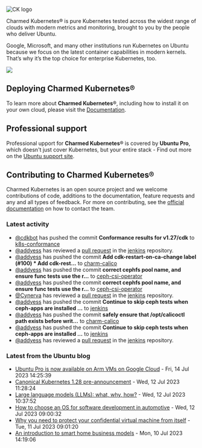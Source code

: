 ![CK logo](https://assets.ubuntu.com/v1/451d4cf4-Charmed+Kubernetes_RGB_onWhite_2022.svg)

Charmed Kubernetes® is pure Kubernetes tested across the widest range of clouds with modern metrics and monitoring, brought to you by the people who deliver Ubuntu.

Google, Microsoft, and many other institutions run Kubernetes on Ubuntu because we focus on the latest container capabilities in modern kernels. That’s why it’s the top choice for enterprise Kubernetes, too.

![](https://assets.ubuntu.com/v1/843c77b6-juju-at-a-glace.svg)

## Deploying Charmed Kubernetes®

To learn more about **Charmed Kubernetes**®, including how to install it on your own cloud, please visit the [Documentation][docs].

## Professional support

Professional upport for **Charmed Kubernetes**® is covered by **Ubuntu Pro**, which doesn't just cover Kubernetes, but your entire stack - Find out more on the [Ubuntu support site](https://ubuntu.com/support).

## Contributing to Charmed Kubernetes®

Charmed Kubernetes is an open source project and we welcome contributions of code, additions to the documentation, feature requests and any and all types of feedback. For more on contributing, see the [official documentation][get-in-touch] on how to contact the team.

<!-- LINKS -->
[docs]: https://ubuntu.com/kubernetes/docs
[get-in-touch]: https://ubuntu.com/kubernetes/docs/get-in-touch

### Latest activity

<!-- activity starts -->
 - [@cdkbot](https://github.com/cdkbot) has pushed the commit **Conformance results for v1.27/cdk** to [k8s-conformance](https://github.com/charmed-kubernetes/k8s-conformance)
 - [@addyess](https://github.com/addyess) has reviewed a [pull request](https://github.com/charmed-kubernetes/jenkins/pull/1367) in the [jenkins](https://github.com/charmed-kubernetes/jenkins) repository.
 - [@addyess](https://github.com/addyess) has pushed the commit **Add cdk-restart-on-ca-change label (#100)  * Add cdk-rest...** to [charm-calico](https://github.com/charmed-kubernetes/charm-calico)
 - [@addyess](https://github.com/addyess) has pushed the commit **correct cephfs pool name, and ensure func tests use the r...** to [ceph-csi-operator](https://github.com/charmed-kubernetes/ceph-csi-operator)
 - [@addyess](https://github.com/addyess) has pushed the commit **correct cephfs pool name, and ensure func tests use the r...** to [ceph-csi-operator](https://github.com/charmed-kubernetes/ceph-csi-operator)
 - [@Cynerva](https://github.com/Cynerva) has reviewed a [pull request](https://github.com/charmed-kubernetes/jenkins/pull/1367) in the [jenkins](https://github.com/charmed-kubernetes/jenkins) repository.
 - [@addyess](https://github.com/addyess) has pushed the commit **Continue to skip ceph tests when ceph-apps are installed ...** to [jenkins](https://github.com/charmed-kubernetes/jenkins)
 - [@addyess](https://github.com/addyess) has pushed the commit **safely ensure that /opt/calicoctl path exists before writ...** to [charm-calico](https://github.com/charmed-kubernetes/charm-calico)
 - [@addyess](https://github.com/addyess) has pushed the commit **Continue to skip ceph tests when ceph-apps are installed ...** to [jenkins](https://github.com/charmed-kubernetes/jenkins)
 - [@addyess](https://github.com/addyess) has reviewed a [pull request](https://github.com/charmed-kubernetes/jenkins/pull/1367) in the [jenkins](https://github.com/charmed-kubernetes/jenkins) repository.
<!-- activity ends -->

<!-- roadmap starts -->

<!-- roadmap ends -->

### Latest from the Ubuntu blog

<!-- blog starts -->
* [Ubuntu Pro is now available on Arm VMs on Google Cloud](https://ubuntu.com//blog/ubuntu-pro-is-now-available-on-arm-vms-on-google-cloud) - Fri, 14 Jul 2023 14:25:39 
* [Canonical Kubernetes 1.28 pre-announcement](https://ubuntu.com//blog/canonical-kubernetes-1-28-pre-announcement) - Wed, 12 Jul 2023 11:28:24 
* [Large language models (LLMs): what, why, how?](https://ubuntu.com//blog/what-are-large-language-models-llms) - Wed, 12 Jul 2023 10:37:52 
* [How to choose an OS for software development in automotive](https://ubuntu.com//blog/how-to-choose-an-os-for-software-development-in-automotive) - Wed, 12 Jul 2023 09:00:32 
* [Why you need to protect your confidential virtual machine from itself](https://ubuntu.com//blog/why-you-need-to-protect-your-confidential-virtual-machine-from-itself) - Tue, 11 Jul 2023 09:01:20 
* [An introduction to smart home business models](https://ubuntu.com//blog/an-introduction-to-smart-home-business-models) - Mon, 10 Jul 2023 14:19:06 
<!-- blog ends -->
